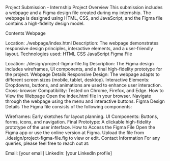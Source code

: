 Project Submission - Internship
Project Overview
This submission includes a webpage and a Figma design file created during my internship. The webpage is designed using HTML, CSS, and JavaScript, and the Figma file contains a high-fidelity design model.

Contents
Webpage

Location: ./webpage/index.html
Description: The webpage demonstrates responsive design principles, interactive elements, and a user-friendly layout.
Technologies used:
HTML
CSS
JavaScript
Figma File

Location: ./design/project-figma-file.fig
Description: The Figma design includes wireframes, UI components, and a final high-fidelity prototype for the project.
Webpage Details
Responsive Design: The webpage adapts to different screen sizes (mobile, tablet, desktop).
Interactive Elements: Dropdowns, buttons, and animations are used to enhance user interaction.
Cross-browser Compatibility: Tested on Chrome, Firefox, and Edge.
How to View the Webpage
Open the index.html file in your browser.
Navigate through the webpage using the menu and interactive buttons.
Figma Design Details
The Figma file consists of the following components:

Wireframes: Early sketches for layout planning.
UI Components: Buttons, forms, icons, and navigation.
Final Prototype: A clickable high-fidelity prototype of the user interface.
How to Access the Figma File
Open the Figma app or use the online version at Figma.
Upload the file from ./design/project-figma-file.fig to view or edit.
Contact Information
For any queries, please feel free to reach out at:

Email: [your email]
LinkedIn: [your LinkedIn profile]
